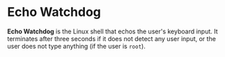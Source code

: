 # Echo Watchdog
**Echo Watchdog** is the Linux shell that echos the user's keyboard input. It terminates after three seconds if it does not detect any user input, or the user does not type anything (if the user is `root`).
